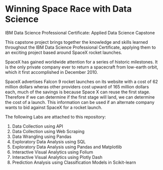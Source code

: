 # Winning Space Race with Data Science
IBM Data Science Professional Certificate: Applied Data Science Capstone

This capstone project brings together the knowledge and skills learned throughout the IBM Data Science Professional Certificate, applying them to an exciting project based around SpaceX rocket launches.

SpaceX has gained worldwide attention for a series of historic milestones. It is the only private company ever to return a spacecraft from low-earth orbit, which it first accomplished in December 2010.

SpaceX advertises Falcon 9 rocket launches on its website with a cost of 62 million dollars wheras other providers cost upward of 165 million dollars each, much of the savings is because Space X can reuse the first stage. Therefore if we can determine if the first stage will land, we can determine the cost of a launch. This information can be used if an alternate company wants to bid against SpaceX for a rocket launch.

The following Labs are attached to this repository:
1. Data Collection using API
2. Data Collection using Web Scraping
3. Data Wrangling using Pandas
4. Exploratory Data Analysis using SQL
5. Exploratory Data Analysis using Pandas and Matplotlib
6. Interactive Visual Analytics using Folium
7. Interactive Visual Analytics using Plotly Dash
8. Prediction Analysis using Classification Models in Scikit-learn
